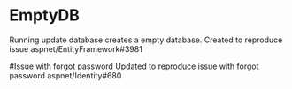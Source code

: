 # EmptyDB
Running update database creates a empty database. Created to reproduce issue aspnet/EntityFramework#3981

#Issue with forgot password
Updated to reproduce issue with forgot password aspnet/Identity#680
